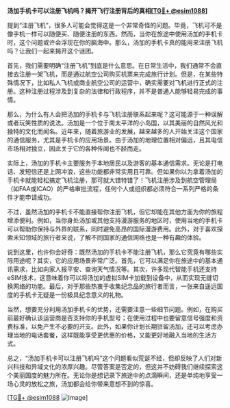 **汤加手机卡可以注册飞机吗？揭开飞行注册背后的真相[[TG💪+ @esim1088](https://t.me/s/esim1088)]**

提到“注册飞机”，很多人可能会觉得这是一个非常奇怪的问题。毕竟，飞机可不是像手机一样可以随便买、随便注册的东西。然而，当你在旅途中使用汤加的手机卡时，这个问题或许会浮现在你的脑海中。那么，汤加的手机卡真的能用来注册飞机吗？让我们一起来揭开这个谜团。

首先，我们需要明确“注册飞机”到底是什么意思。在日常生活中，我们通常不会直接去注册一架飞机，而是通过航空公司购买机票来完成旅行计划。但是，在某些特殊情况下，比如私人飞机或商业航空公司的运营中，确实需要对飞机进行正式的注册。这种注册过程涉及到复杂的法律和行政程序，并不是普通人能够轻易完成的事情。

那么，为什么有人会把汤加的手机卡与飞机注册联系起来呢？这可能源于一种误解或者玩笑性质的说法。汤加是一个位于南太平洋的小岛国，以其美丽的自然风光和独特的文化而闻名。近年来，随着旅游业的发展，越来越多的人开始关注这个国家的通信服务，尤其是手机卡的应用场景。由于汤加的地理位置相对偏远，且其电信市场相对独立，因此关于它的各种传闻也不胫而走。

实际上，汤加的手机卡主要服务于本地居民以及游客的基本通信需求。无论是打电话、发短信还是上网冲浪，这些功能都非常实用且可靠。但如果你以为拿着汤加的手机卡就能轻松搞定飞机注册，那可就大错特错了！飞机注册涉及到航空管理局（如FAA或ICAO）的严格审批流程，任何个人或组织都必须符合一系列严格的条件才能申请成功。

不过，虽然汤加的手机卡不能直接帮你注册飞机，但它却能在其他方面为你的旅程增添便利。例如，当你身处汤加或其他支持漫游服务的地区时，使用当地的手机卡可以帮助你保持与外界的联系，同时避免高昂的国际漫游费用。此外，对于喜欢探索未知领域的旅行者来说，了解不同国家的通信网络也是一种有趣的体验。

说到这里，也许你会好奇：既然汤加的手机卡不能注册飞机，那么它究竟有哪些实际用途呢？其实，它的应用场景非常广泛。首先，它可以满足你在旅途中的基本通讯需求，比如向家人报平安、查询天气情况等。其次，许多现代智能手机还支持eSIM技术，这意味着你可以将汤加的虚拟SIM卡加载到设备中，从而实现无缝切换网络的功能。最后，对于那些热衷于收集纪念品的旅行者而言，一张来自遥远国度的手机卡无疑是一份极具纪念意义的礼物。

当然，想要充分利用汤加手机卡的优势，还需要注意一些细节问题。例如，在购买前最好确认该运营商是否支持你的手机型号；在使用过程中也要留意信号强度和资费标准，以免产生不必要的开支。此外，如果你计划长期驻留汤加，还可以考虑办理当地的电话套餐，这样既能享受更优惠的价格，又能更好地融入当地的生活方式。

总之，“汤加手机卡可以注册飞机吗”这个问题看似荒诞不经，但却反映了人们对新兴科技和异域文化的浓厚兴趣。尽管答案是否定的，但这并不妨碍我们继续探索这个美丽国度的魅力所在。无论你是想记录下旅途中的点滴瞬间，还是单纯地享受一场心灵的放松之旅，汤加都会给你带来意想不到的惊喜。

[[TG💪+ @esim1088](https://t.me/s/esim1088) ![Image](https://i.postimg.cc/4NQfJmqS/Snipaste-2025-05-13-00-14-12.png)]